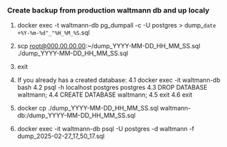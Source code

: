 ### Create backup from production waltmann db and up localy

1. docker exec -t waltmann-db pg_dumpall -c -U postgres > dump_`date +%Y-%m-%d"_"%H_%M_%S`.sql

2. scp root@000.00.00.00:~/dump_YYYY-MM-DD_HH_MM_SS.sql ./dump_YYYY-MM-DD_HH_MM_SS.sql

3. exit

4. If you already has a created database:
4.1 docker exec -it waltmann-db bash
4.2 psql -h localhost postgres postgres
4.3 DROP DATABASE waltmann;
4.4 CREATE DATABASE waltmann;
4.5 exit 
4.6 exit 

5. docker cp ./dump_YYYY-MM-DD_HH_MM_SS.sql waltmann-db:/dump_YYYY-MM-DD_HH_MM_SS.sql

6. docker exec -it waltmann-db psql -U postgres -d waltmann -f dump_2025-02-27_17_50_17.sql